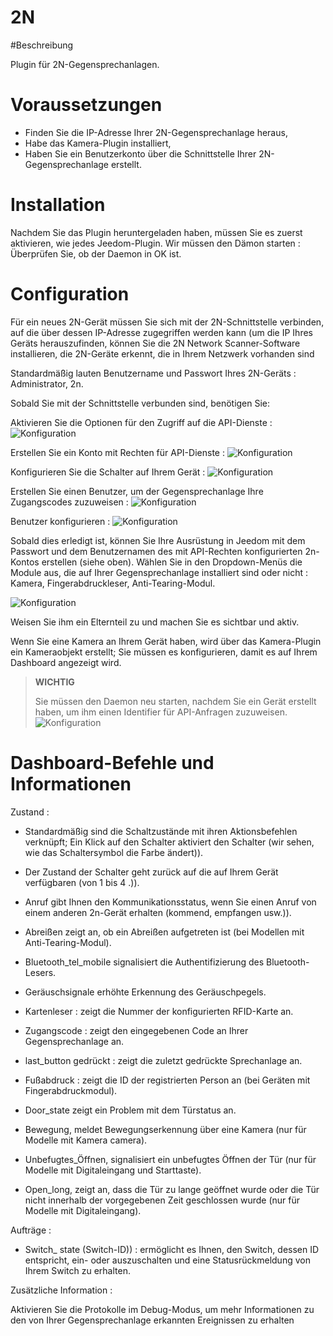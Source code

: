 # 2N

#Beschreibung

Plugin für 2N-Gegensprechanlagen.

# Voraussetzungen

- Finden Sie die IP-Adresse Ihrer 2N-Gegensprechanlage heraus,
- Habe das Kamera-Plugin installiert,
- Haben Sie ein Benutzerkonto über die Schnittstelle Ihrer 2N-Gegensprechanlage erstellt.

# Installation

Nachdem Sie das Plugin heruntergeladen haben, müssen Sie es zuerst aktivieren, wie jedes Jeedom-Plugin.
Wir müssen den Dämon starten : Überprüfen Sie, ob der Daemon in OK ist.

# Configuration

Für ein neues 2N-Gerät müssen Sie sich mit der 2N-Schnittstelle verbinden, auf die über dessen IP-Adresse zugegriffen werden kann (um die IP Ihres Geräts herauszufinden, können Sie die 2N Network Scanner-Software installieren, die 2N-Geräte erkennt, die in Ihrem Netzwerk vorhanden sind

Standardmäßig lauten Benutzername und Passwort Ihres 2N-Geräts : Administrator, 2n.

Sobald Sie mit der Schnittstelle verbunden sind, benötigen Sie:

Aktivieren Sie die Optionen für den Zugriff auf die API-Dienste :
![Konfiguration](../images/2nAPI.png)

Erstellen Sie ein Konto mit Rechten für API-Dienste :
![Konfiguration](../images/2nUser.png)

Konfigurieren Sie die Schalter auf Ihrem Gerät :
![Konfiguration](../images/2nSwitch.png)

Erstellen Sie einen Benutzer, um der Gegensprechanlage Ihre Zugangscodes zuzuweisen :
![Konfiguration](../images/2nUsers.png)

Benutzer konfigurieren :
![Konfiguration](../images/2nConfigUser.png)

Sobald dies erledigt ist, können Sie Ihre Ausrüstung in Jeedom mit dem Passwort und dem Benutzernamen des mit API-Rechten konfigurierten 2n-Kontos erstellen (siehe oben).
Wählen Sie in den Dropdown-Menüs die Module aus, die auf Ihrer Gegensprechanlage installiert sind oder nicht : Kamera, Fingerabdruckleser, Anti-Tearing-Modul.

![Konfiguration](../images/2nCrea.png)

Weisen Sie ihm ein Elternteil zu und machen Sie es sichtbar und aktiv.

Wenn Sie eine Kamera an Ihrem Gerät haben, wird über das Kamera-Plugin ein Kameraobjekt erstellt; Sie müssen es konfigurieren, damit es auf Ihrem Dashboard angezeigt wird.

> **WICHTIG**
>
> Sie müssen den Daemon neu starten, nachdem Sie ein Gerät erstellt haben, um ihm einen Identifier für API-Anfragen zuzuweisen.
> ![Konfiguration](../images/2nDemon.png)

# Dashboard-Befehle und Informationen

Zustand :

- Standardmäßig sind die Schaltzustände mit ihren Aktionsbefehlen verknüpft; Ein Klick auf den Schalter aktiviert den Schalter (wir sehen, wie das Schaltersymbol die Farbe ändert)).
- Der Zustand der Schalter geht zurück auf die auf Ihrem Gerät verfügbaren (von 1 bis 4 .)).

- Anruf gibt Ihnen den Kommunikationsstatus, wenn Sie einen Anruf von einem anderen 2n-Gerät erhalten (kommend, empfangen usw.)).

- Abreißen zeigt an, ob ein Abreißen aufgetreten ist (bei Modellen mit Anti-Tearing-Modul).

- Bluetooth_tel_mobile signalisiert die Authentifizierung des Bluetooth-Lesers.

- Geräuschsignale erhöhte Erkennung des Geräuschpegels.

- Kartenleser : zeigt die Nummer der konfigurierten RFID-Karte an.

- Zugangscode : zeigt den eingegebenen Code an Ihrer Gegensprechanlage an.

- last_button gedrückt : zeigt die zuletzt gedrückte Sprechanlage an.

- Fußabdruck : zeigt die ID der registrierten Person an (bei Geräten mit Fingerabdruckmodul).

- Door_state zeigt ein Problem mit dem Türstatus an.

- Bewegung, meldet Bewegungserkennung über eine Kamera (nur für Modelle mit Kamera camera).

- Unbefugtes_Öffnen, signalisiert ein unbefugtes Öffnen der Tür (nur für Modelle mit Digitaleingang und Starttaste).
- Open_long, zeigt an, dass die Tür zu lange geöffnet wurde oder die Tür nicht innerhalb der vorgegebenen Zeit geschlossen wurde (nur für Modelle mit Digitaleingang).

Aufträge :

- Switch\_ state (Switch-ID)) : ermöglicht es Ihnen, den Switch, dessen ID entspricht, ein- oder auszuschalten und eine Statusrückmeldung von Ihrem Switch zu erhalten.

Zusätzliche Information :

Aktivieren Sie die Protokolle im Debug-Modus, um mehr Informationen zu den von Ihrer Gegensprechanlage erkannten Ereignissen zu erhalten
